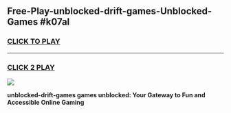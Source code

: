 
## Free-Play-unblocked-drift-games-Unblocked-Games #k07al
<h3>
<a href="https://news.freeplayer.one?title=unblocked-drift-games&ref=8M">CLICK TO PLAY</a></h3>
<hr>

<h3>
<a href="https://news.freeplayer.one?title=unblocked-drift-games&ref=8M">CLICK 2 PLAY</a>
  
</h3>

<a href="https://news.freeplayer.one?title=unblocked-drift-games&ref=8M"><img src="https://clearcache.store/games.png"></a>


**unblocked-drift-games games unblocked: Your Gateway to Fun and Accessible Online Gaming**
